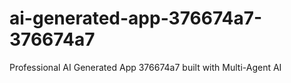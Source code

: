 # ai-generated-app-376674a7-376674a7
Professional AI Generated App 376674a7 built with Multi-Agent AI
